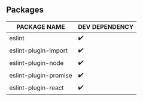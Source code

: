 ## Packages

| PACKAGE NAME          | DEV DEPENDENCY     |
| --------------------- | ------------------ |
| eslint                | :heavy_check_mark: |
| eslint-plugin-import  | :heavy_check_mark: |
| eslint-plugin-node    | :heavy_check_mark: |
| eslint-plugin-promise | :heavy_check_mark: |
| eslint-plugin-react   | :heavy_check_mark: |